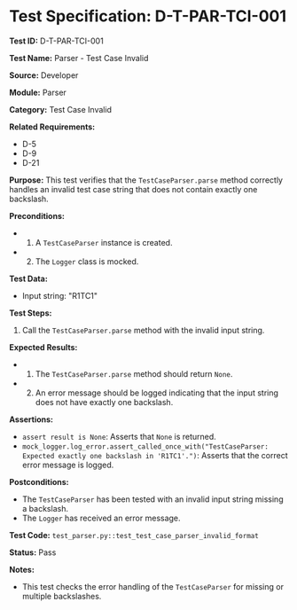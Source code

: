 # Test Specification: D-T-PAR-TCI-001

**Test ID:** D-T-PAR-TCI-001

**Test Name:** Parser - Test Case Invalid

**Source:** Developer

**Module:** Parser

**Category:** Test Case Invalid

**Related Requirements:**

*   D-5
*   D-9
*   D-21

**Purpose:**
This test verifies that the `TestCaseParser.parse` method correctly handles an invalid test case string that does not contain exactly one backslash.

**Preconditions:**

*   1) A `TestCaseParser` instance is created.
*   2) The `Logger` class is mocked.

**Test Data:**

*   Input string: "R1TC1"

**Test Steps:**

1.  Call the `TestCaseParser.parse` method with the invalid input string.

**Expected Results:**

*   1) The `TestCaseParser.parse` method should return `None`.
*   2) An error message should be logged indicating that the input string does not have exactly one backslash.

**Assertions:**

*   `assert result is None`: Asserts that `None` is returned.
*   `mock_logger.log_error.assert_called_once_with("TestCaseParser: Expected exactly one backslash in 'R1TC1'.")`: Asserts that the correct error message is logged.

**Postconditions:**

*   The `TestCaseParser` has been tested with an invalid input string missing a backslash.
*   The `Logger` has received an error message.

**Test Code:** `test_parser.py::test_test_case_parser_invalid_format`

**Status:** Pass

**Notes:**

*   This test checks the error handling of the `TestCaseParser` for missing or multiple backslashes.
